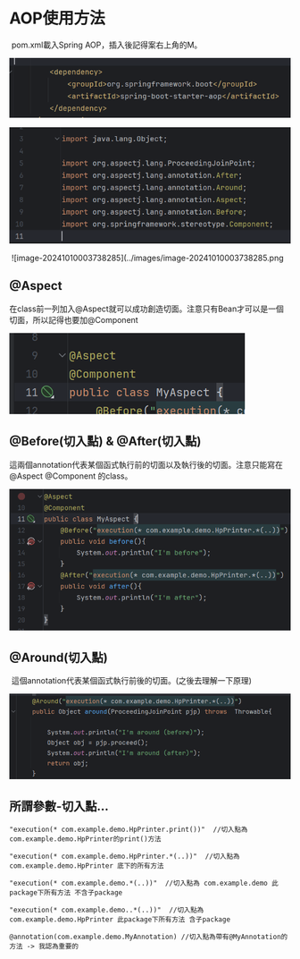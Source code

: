 # AOP使用方法

​	pom.xml載入Spring AOP，插入後記得案右上角的M。

![image-20241009203720453](../images/image-20241009203720453.png)

​			<img src="../images/image-20241010003820300.png" alt="image-20241010003820300" style="zoom:80%;" />



​	![image-20241010003738285](../images/image-20241010003738285.png

## 	@Aspect

​		在class前一列加入@Aspect就可以成功創造切面。注意只有Bean才可以是一個切面，所以記得也要加@Component

![image-20241010002821143](../images/image-20241010002821143.png)

## 	@Before(切入點) & @After(切入點)

​		這兩個annotation代表某個函式執行前的切面以及執行後的切面。注意只能寫在@Aspect @Component 的class。

![image-20241010002811724](../images/image-20241010002811724.png)

## 	@Around(切入點)

​		這個annotation代表某個函式執行前後的切面。(之後去理解一下原理)

![image-20241010003717379](../images/image-20241010003717379.png)

## 	所謂參數-切入點...

```
"execution(* com.example.demo.HpPrinter.print())"  //切入點為 com.example.demo.HpPrinter的print()方法
```

```
"execution(* com.example.demo.HpPrinter.*(..))"  //切入點為 com.example.demo.HpPrinter 底下的所有方法
```

```
"execution(* com.example.demo.*(..))"  //切入點為 com.example.demo 此package下所有方法 不含子package
```

```
"execution(* com.example.demo..*(..))"  //切入點為 com.example.demo.HpPrinter 此package下所有方法 含子package
```

```
@annotation(com.example.demo.MyAnnotation) //切入點為帶有@MyAnnotation的方法 -> 我認為重要的
```

